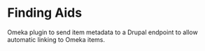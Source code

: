 # Finding Aids

Omeka plugin to send item metadata to a Drupal endpoint to allow automatic linking to Omeka items.
